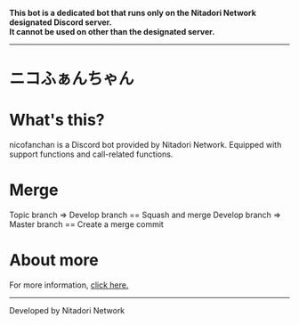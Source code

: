 **This bot is a dedicated bot that runs only on the Nitadori Network designated Discord server.</br>
It cannot be used on other than the designated server.**
***
# ニコふぁんちゃん
# What's this? 
nicofanchan is a Discord bot provided by Nitadori Network. 
Equipped with support functions and call-related functions.
# Merge
Topic branch => Develop branch == Squash and merge
Develop branch => Master branch == Create a merge commit
# About more 
For more information, [click here.]() 
*** 
Developed by Nitadori Network